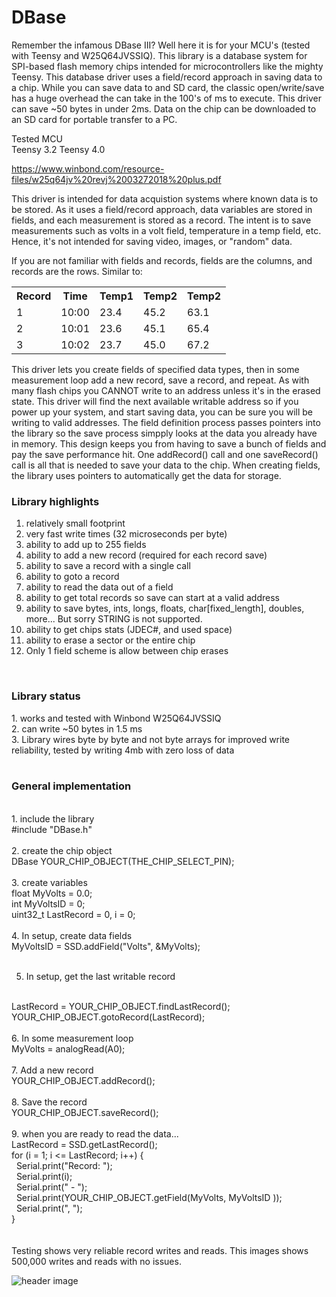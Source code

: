 # DBase
Remember the infamous DBase III? Well here it is for your MCU's (tested with Teensy and W25Q64JVSSIQ). This library is a database system for SPI-based flash memory chips intended for microcontrollers like the mighty Teensy. This database driver uses a field/record approach in saving data to a chip. While you can save data to and SD card, the classic open/write/save has a huge overhead the can take in the 100's of ms to execute. This driver can save ~50 bytes in under 2ms. Data on the chip can be downloaded to an SD card for portable transfer to a PC. 

Tested
MCU    
Teensy 3.2
Teensy 4.0


https://www.winbond.com/resource-files/w25q64jv%20revj%2003272018%20plus.pdf

This driver is intended for data acquistion systems where known data is to be stored. As it uses a field/record approach, data variables are stored in fields, and each measurement is stored as a record. The intent is to save measurements such as volts in a volt field, temperature in a temp field, etc. Hence, it's not intended for saving video, images, or "random" data. 

If you are not familiar with fields and records, fields are the columns, and records are the rows. Similar to:

<table>
  <tr>
    <th>Record</th>
    <th>Time</th>
    <th>Temp1</th>
    <th>Temp2</th>
    <th>Temp2</th>
    
  </tr>
  <tr>
    <td>1</td>
    <td>10:00</td>
    <td>23.4</td>
    <td>45.2</td>
    <td>63.1</td>
  </tr>
  <tr>
    <td>2</td>
    <td>10:01</td>
    <td>23.6</td>
    <td>45.1</td>
    <td>65.4</td>
  </tr>
    <tr>
    <td>3</td>
    <td>10:02</td>
    <td>23.7</td>
    <td>45.0</td>
    <td>67.2</td>
  </tr>
</table>

This driver lets you create fields of specified data types, then in some measurement loop add a new record, save a record, and repeat. As with many flash chips you CANNOT write to an address unless it's in the erased state. This driver will find the next available writable address so if you power up your system, and start saving data, you can be sure you will be writing to valid addresses. The field definition process passes pointers into the library so the save process simpply looks at the data you already have in memory. This design keeps you from having to save a bunch of fields and pay the save performance hit. One addRecord() call and one saveRecord() call is all that is needed to save your data to the chip. When creating fields, the library uses pointers to automatically get the data for storage.
<br>
<b><h3>Library highlights</b></h3>
1. relatively small footprint
2. very fast write times (32 microseconds per byte)
3. ability to add up to 255 fields
4. ability to add a new record (required for each record save)
5. ability to save a record with a single call
6. ability to goto a record
7. ability to read the data out of a field 
8. ability to get total records so save can start at a valid address
10. ability to save bytes, ints, longs, floats, char[fixed_length], doubles, more... But sorry STRING is not supported. 
11. ability to get chips stats (JDEC#, and used space)
12. ability to erase a sector or the entire chip
13. Only 1 field scheme is allow between chip erases
<br>
<b><h3>Library status</b></h3>
1. works and tested with Winbond W25Q64JVSSIQ<br>
2. can write ~50 bytes in 1.5 ms<br>
3. Library wires byte by byte and not byte arrays for improved write reliability, tested by writing 4mb with zero loss of data<br>
<br>
<b><h3>General implementation</b></h3>
<br>
1. include the library
<br>
#include "DBase.h"
<br>
<br>
2. create the chip object
<br>
DBase YOUR_CHIP_OBJECT(THE_CHIP_SELECT_PIN);
<br>
<br>
3. create variables
<br>
float MyVolts = 0.0;
<br>
int MyVoltsID = 0;
<br>
uint32_t LastRecord = 0, i = 0;
<br>
<br>
4. In setup, create data fields
<br>
MyVoltsID = SSD.addField("Volts", &MyVolts);
<br>
<br>

5. In setup, get the last writable record
<br>
LastRecord = YOUR_CHIP_OBJECT.findLastRecord();
<br>
YOUR_CHIP_OBJECT.gotoRecord(LastRecord);
<br>
<br>
6. In some measurement loop
<br>
MyVolts = analogRead(A0);
<br>
<br>
7. Add a new record
<br>
YOUR_CHIP_OBJECT.addRecord();
<br>
<br>
8. Save the record
<br>
YOUR_CHIP_OBJECT.saveRecord();
<br>
<br>
9. when you are ready to read the data...
<br>
LastRecord = SSD.getLastRecord();
<br>
for (i = 1; i <= LastRecord; i++) {
<br>
&nbsp Serial.print("Record: ");
<br>
&nbsp Serial.print(i);
<br>
&nbsp Serial.print(" - ");
<br>
&nbsp Serial.print(YOUR_CHIP_OBJECT.getField(MyVolts, MyVoltsID ));
<br>
&nbsp Serial.print(", ");
<br>
}
<br>
<br>
<br>
Testing shows very reliable record writes and reads. This images shows 500,000 writes and reads with no issues.

![header image](https://raw.github.com/KrisKasprzak/DBase/master/Images/SaveReliability.jpg)

